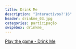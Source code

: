 ```yaml
---
title: Drink Me
description: "Interactivos?'16"
header: drinkme_03.jpg
categories: participação
swipebox: drinkme_
---
```

<a href="http://drinkme.textadventuretime.co.uk/play/index.html" target="_blank">Play the game - Drink Me</a>
